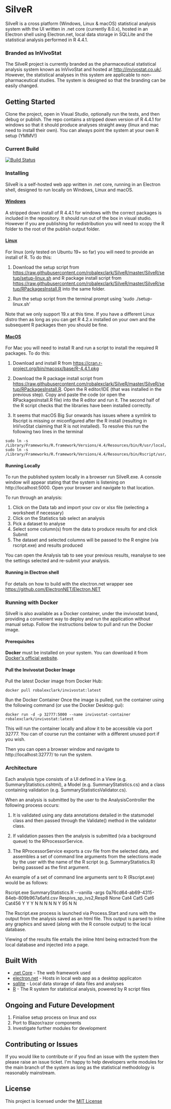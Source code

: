 # SilveR

SilveR is a cross platform (Windows, Linux & macOS) statistical analysis system with the UI written in .net core (currently 8.0.x), hosted in an Electron shell using Electron.net, local data storage in SQLLite and the statistical analysis performed in R 4.4.1.

### Branded as InVivoStat

The SilveR project is currently branded as the pharmaceutical statistical analysis system known as InVivoStat and hosted at http://invivostat.co.uk/. However, the statistical analyses in this system are applicable to non-pharmaceutical studies. The system is designed so that the branding can be easily changed.

## Getting Started

Clone the project, open in Visual Studio, optionally run the tests, and then debug or publish. The repo contains a stripped down version of R 4.4.1 for windows so that it should produce analyses straight away (linux and mac need to install their own). You can always point the system at your own R setup (YMMV!)

### Current Build

[![Build Status](https://dev.azure.com/robalexclark/SilveR/_apis/build/status/robalexclark.SilveR?branchName=master)](https://dev.azure.com/robalexclark/SilveR/_build/latest?definitionId=9&branchName=master)

### Installing

SilveR is a self-hosted web app written in .net core, running in an Electron shell, designed to run locally on Windows, Linux and macOS.

#### [Windows](#windows)

A stripped down install of R 4.4.1 for windows with the correct packages is included in the repository. It should run out of the box in visual studio. However if you are publishing for redistribution you will need to xcopy the R folder to the root of the publish output folder.

#### [Linux](#linux)

For linux (only tested on Ubuntu 19+ so far) you will need to provide an install of R. To do this:

1) Download the setup script from https://raw.githubusercontent.com/robalexclark/SilveR/master/SilveR/setup/setup-linux.sh and R package install script from https://raw.githubusercontent.com/robalexclark/SilveR/master/SilveR/setup/RPackagesInstall.R into the same folder.

2) Run the setup script from the terminal prompt using 'sudo ./setup-linux.sh'

Note that we only support 19.x at this time. If you have a different Linux distro then as long as you can get R 4.2.x installed on your own and the subsequent R packages then you should be fine.

#### [MacOS](#macos)

For Mac you will need to install R and run a script to install the required R packages. To do this:

1) Download and install R from https://cran.r-project.org/bin/macosx/base/R-4.4.1.pkg

2) Download the R package install script from https://raw.githubusercontent.com/robalexclark/SilveR/master/SilveR/setup/RPackagesInstall.R. Open the R editor/IDE (that was installed in the previous step). Copy and paste the code (or open the RPackagesInstall.R file) into the R editor and run it. The second half of the R script checks that the libraries have been installed correctly.

3) It seems that macOS Big Sur onwards has issues where a symlink to Rscript is missing or miconfigured after the R install (resulting in InVivoStat claiming that R is not installed). To resolve this run the following two lines in the terminal

```
sudo ln -s /Library/Frameworks/R.framework/Versions/4.4/Resources/bin/R/usr/local/bin
sudo ln -s /Library/Frameworks/R.framework/Versions/4.4/Resources/bin/Rscript/usr/local/bin
```

#### Running Locally

To run the published system locally in a browser run SilveR.exe. A console window will appear stating that the system is listening on http://localhost:5000. Open your browser and navigate to that location.

To run through an analysis:
1) Click on the Data tab and import your csv or xlsx file (selecting a worksheet if necessary)
2) Click on the Statistics tab select an analysis
3) Pick a dataset to analyse
4) Select some column(s) from the data to produce results for and click Submit
5) The dataset and selected columns will be passed to the R engine (via rscript.exe) and results produced

You can open the Analysis tab to see your previous results, reanalyse to see the settings selected and re-submit your analysis.

#### Running in Electron shell
For details on how to build with the electron.net wrapper see https://github.com/ElectronNET/Electron.NET

### Running with Docker

SilveR is also available as a Docker container, under the invivostat brand, providing a convenient way to deploy and run the application without manual setup. Follow the instructions below to pull and run the Docker image.

#### **Prerequisites**

**Docker** must be installed on your system. You can download it from [Docker's official website](https://www.docker.com/get-started).

#### **Pull the Invivostat Docker Image**

Pull the latest Docker image from Docker Hub:

```
docker pull robalexclark/invivostat:latest
```

Run the Docker Container
Once the image is pulled, run the container using the following command (or use the Docker Desktop gui):

```
docker run -d -p 32777:5000 --name invivostat-container robalexclark/invivostat:latest
```

This will run the container locally and allow it to be accessible via port 32777. You can of course run the container with a different unused port if you wish.

Then you can open a browser window and navigate to http://localhost:32777/ to run the system.


### Architecture

Each analysis type consists of a UI defined in a View (e.g. SummaryStatistics.cshtml), a Model (e.g. SummaryStatistics.cs) and a class containing validation (e.g. SummaryStatisticsValidator.cs).

When an analysis is submitted by the user to the AnalysisController the following process occurs:

1) It is validated using any data annotations detailed in the statsmodel class and then passed through the Validate() method in the validator class.

2) If validation passes then the analysis is submitted (via a background queue) to the RProcessorService.

3) The RProcessorService exports a csv file from the selected data, and assembles a set of command line arguments from the selections made by the user with the name of the R script (e.g. SummaryStatistics.R) being passsed as the first argument.

An example of a set of command line arguments sent to R (Rscript.exe) would be as follows:

Rscript.exe SummaryStatistics.R --vanilla -args 0a76cd64-ab69-4315-84eb-809b967a6afd.csv Respivs_sp_ivs2,Resp8 None Cat4 Cat5 Cat6 Cat456 Y Y Y N N N N N Y 95 N N

The Rscript.exe process is launched via Process.Start and runs with the output from the analysis saved as an html file. This output is parsed to inline any graphics and saved (along with the R console output) to the local database.

Viewing of the results file entails the inline html being extracted from the local database and injected into a page.

## Built With

* [.net Core](https://dotnet.microsoft.com/download) - The web framework used
* [electron.net](https://github.com/ElectronNET/Electron.NET) - Hosts in local web app as a desktop applicaton
* [sqllite](https://www.nuget.org/packages/Microsoft.Data.Sqlite.Core/) - Local data storage of data files and analyses
* [R](https://www.r-project.org/) - The R system for statistical analysis, powered by R script files

## Ongoing and Future Development 

1) Finialise setup process on linux and osx
2) Port to Blazor/razor components
3) Investigate further modules for development

## Contributing or Issues

If you would like to contribute or if you find an issue with the system then please raise an issue ticket. I'm happy to help developers write modules for the main branch of the system as long as the statistical methodology is reasonably mainstream. 

## License

This project is licensed under the [MIT License](https://opensource.org/licenses/MIT)
